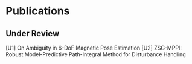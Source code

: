 # Publications

## Under Review
[U1] On Ambiguity in 6-DoF Magnetic Pose Estimation
[U2] ZSG-MPPI: Robust Model-Predictive Path-Integral Method for Disturbance Handling